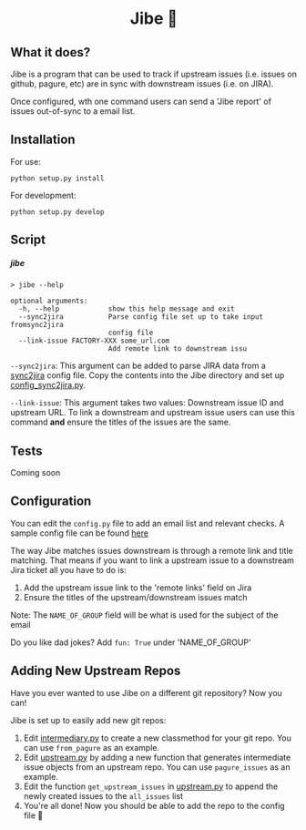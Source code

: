 <h1 align="center"> Jibe 💃 </h1>

## What it does? 
Jibe is a program that can be used to track if upstream issues (i.e. issues on github, pagure, etc) are 
in sync with downstream issues (i.e. on JIRA).

Once configured, wth one command users can send a 'Jibe report' of issues out-of-sync to a email list.

## Installation 
For use:
```
python setup.py install 
```
For development: 
```
python setup.py develop 
```

## Script
##### jibe
```shell
> jibe --help 

optional arguments:
  -h, --help            show this help message and exit
  --sync2jira           Parse config file set up to take input fromsync2jira
                        config file
  --link-issue FACTORY-XXX some_url.com
                        Add remote link to downstream issu
```

`--sync2jira`: This argument can be added to parse JIRA data from a [sync2jira](https://pagure.io/sync-to-jira) config 
file. Copy the contents into the Jibe directory and set up [config_sync2jira.py](config_sync2jira.py).

`--link-issue`: This argument takes two values: Downstream issue ID and upstream URL. To link a downstream and upstream
issue users can use this command **and** ensure the titles of the issues are the same. 
## Tests 
Coming soon

## Configuration 
You can edit the `config.py` file to add an email list and relevant checks. A sample config file 
can be found [here](config.py)

The way Jibe matches issues downstream is through a remote link and title matching. That means if you want to link 
a upstream issue to a downstream Jira ticket all you have to do is: 
1. Add the upstream issue link to the 'remote links' field on Jira
2. Ensure the titles of the upstream/downstream issues match

Note: The `NAME_OF_GROUP` field will be what is used for the subject of the email 

Do you like dad jokes? Add `fun: True` under 'NAME_OF_GROUP'

## Adding New Upstream Repos 
Have you ever wanted to use Jibe on a different git repository? Now you can!

Jibe is set up to easily add new git repos:
1. Edit [intermediary.py](jibe/intermediary.py) to create a new classmethod for your git repo. You can use 
`from_pagure` as an example. 
1. Edit [upstream.py](jibe/upstream.py) by adding a new function that generates intermediate issue objects 
from an upstream repo. You can use `pagure_issues` as an example. 
1. Edit the function `get_upstream_issues` in [upstream.py](jibe/upstream.py) to append the newly created issues 
to the `all_issues` list
1. You're all done! Now you should be able to add the repo to the config file 🤠